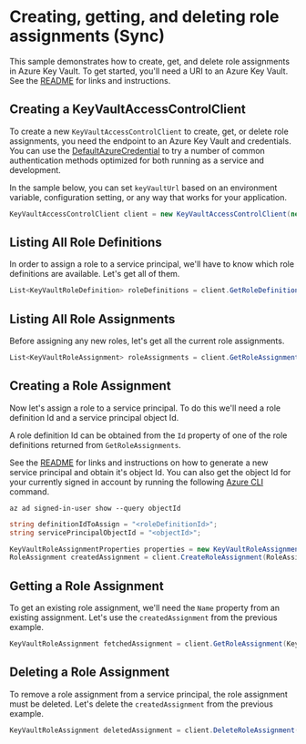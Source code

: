 # Creating, getting, and deleting role assignments (Sync)

This sample demonstrates how to create, get, and delete role assignments in Azure Key Vault.
To get started, you'll need a URI to an Azure Key Vault. See the [README](https://github.com/Azure/azure-sdk-for-net/blob/master/sdk/keyvault/Azure.Security.KeyVault.Administration/README.md) for links and instructions.

## Creating a KeyVaultAccessControlClient

To create a new `KeyVaultAccessControlClient` to create, get, or delete role assignments, you need the endpoint to an Azure Key Vault and credentials.
You can use the [DefaultAzureCredential][DefaultAzureCredential] to try a number of common authentication methods optimized for both running as a service and development.

In the sample below, you can set `keyVaultUrl` based on an environment variable, configuration setting, or any way that works for your application.

```C# Snippet:HelloCreateKeyVaultAccessControlClient
KeyVaultAccessControlClient client = new KeyVaultAccessControlClient(new Uri(keyVaultUrl), new DefaultAzureCredential());
```

## Listing All Role Definitions

In order to assign a role to a service principal, we'll have to know which role definitions are available. Let's get all of them.

```C# Snippet:GetRoleDefinitionsSync
List<KeyVaultRoleDefinition> roleDefinitions = client.GetRoleDefinitions(KeyVaultRoleScope.Global).ToList();
```

## Listing All Role Assignments

Before assigning any new roles, let's get all the current role assignments.

```C# Snippet:GetRoleAssignmentsSync
List<KeyVaultRoleAssignment> roleAssignments = client.GetRoleAssignments(KeyVaultRoleScope.Global).ToList();
```

## Creating a Role Assignment

Now let's assign a role to a service principal. To do this we'll need a role definition Id and a service principal object Id.

A role definition Id can be obtained from the `Id` property of one of the role definitions returned from `GetRoleAssignments`.

See the [README](https://github.com/Azure/azure-sdk-for-net/blob/master/sdk/keyvault/Azure.Security.KeyVault.Administration/README.md) for links and instructions on how to generate a new service principal and obtain it's object Id.
You can also get the object Id for your currently signed in account by running the following [Azure CLI][azure_cli] command.
```
az ad signed-in-user show --query objectId
```

```C# Snippet:CreateRoleAssignment
string definitionIdToAssign = "<roleDefinitionId>";
string servicePrincipalObjectId = "<objectId>";

KeyVaultRoleAssignmentProperties properties = new KeyVaultRoleAssignmentProperties(definitionIdToAssign, servicePrincipalObjectId);
RoleAssignment createdAssignment = client.CreateRoleAssignment(RoleAssignmentScope.Global, properties);
```

## Getting a Role Assignment

To get an existing role assignment, we'll need the `Name` property from an existing assignment. Let's use the `createdAssignment` from the previous example.

```C# Snippet:GetRoleAssignment
KeyVaultRoleAssignment fetchedAssignment = client.GetRoleAssignment(KeyVaultRoleScope.Global, createdAssignment.Name);
```

## Deleting a Role Assignment
To remove a role assignment from a service principal, the role assignment must be deleted. Let's delete the `createdAssignment` from the previous example.

```C# Snippet:DeleteRoleAssignment
KeyVaultRoleAssignment deletedAssignment = client.DeleteRoleAssignment(KeyVaultRoleScope.Global, createdAssignment.Name);
```

<!-- LINKS -->
[azure_cli]: https://docs.microsoft.com/cli/azure
[DefaultAzureCredential]: https://github.com/Azure/azure-sdk-for-net/blob/master/sdk/identity/Azure.Identity/README.md


